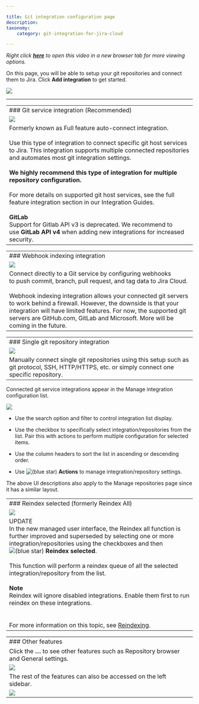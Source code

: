 ```yaml
---

title: Git integration configuration page
description:
taxonomy:
    category: git-integration-for-jira-cloud

---
```

_Right click_ [_**here**_](https://bigbrassband.wistia.com/medias/m1k2sol0a5) _to open this video in a new browser tab for more viewing options._


On this page, you will be able to setup your git repositories and connect them to Jira. Click **Add integration** to get started.

![](https://bigbrassband.atlassian.net/wiki/download/attachments/1923024023/gitcloud-managed-ui-getting-started.png?version=1&modificationDate=1647866199013&cacheVersion=1&api=v2)

* * *

|     |
| --- |
| ### Git service integration (Recommended) |
| ![](https://bigbrassband.atlassian.net/wiki/download/attachments/1923024023/gitcloud-managed-ui-git-service-sel.png?version=1&modificationDate=1647930706531&cacheVersion=1&api=v2) |
| Formerly known as Full feature auto-connect integration.<br><br>Use this type of integration to connect specific git host services to Jira. This integration supports multiple connected repositories and automates most git integration settings.<br><br>**We highly recommend this type of integration for multiple repository configuration.**<br><br>For more details on supported git host services, see the full feature integration section in our Integration Guides.<br><br>**GitLab**  <br>Support for Gitlab API v3 is deprecated. We recommend to use **GitLab API v4** when adding new integrations for increased security. |

|     |
| --- |
| ### Webhook indexing integration |
| ![](https://bigbrassband.atlassian.net/wiki/download/attachments/1923024023/gitcloud-managed-ui-webhook-idx-sel.png?version=1&modificationDate=1647930808726&cacheVersion=1&api=v2) |
| Connect directly to a Git service by configuring webhooks to push commit, branch, pull request, and tag data to Jira Cloud.<br><br>Webhook indexing integration allows your connected git servers to work behind a firewall. However, the downside is that your integration will have limited features. For now, the supported git servers are GitHub.com, GitLab and Microsoft. More will be coming in the future. |

|     |
| --- |
| ### Single git repository integration |
| ![](https://bigbrassband.atlassian.net/wiki/download/attachments/1923024023/gitcloud-managed-ui-single-repo-sel.png?version=1&modificationDate=1647930891191&cacheVersion=1&api=v2) |
| Manually connect single git repositories using this setup such as git protocol, SSH, HTTP/HTTPS, etc. or simply connect one specific repository. |


Connected git service integrations appear in the Manage integration configuration list.

![](https://bigbrassband.atlassian.net/wiki/download/attachments/1923024023/gitcloud-managed-ui-integration-list.png?version=1&modificationDate=1647933667463&cacheVersion=1&api=v2)

*   Use the search option and filter to control integration list display.

*   Use the checkbox to specifically select integration/repositories from the list. Pair this with actions to perform multiple configuration for selected items.

*   Use the column headers to sort the list in ascending or descending order.

*   Use ![(blue star)](https://bigbrassband.atlassian.net/wiki/s/-1639011364/6452/8b4898d3c114827e64ec143b4fa79bb76a6cfa5b/_/images/icons/emoticons/star_blue.png) **Actions** to manage integration/repository settings.


The above UI descriptions also apply to the Manage repositories page since it has a similar layout.

|     |
| --- |
| ### Reindex selected (formerly Reindex All) |
| ![](https://bigbrassband.atlassian.net/wiki/download/attachments/1923024023/gitcloud-managed-ui-reindex-all.png?version=1&modificationDate=1647934041821&cacheVersion=1&api=v2) |
| UPDATE  <br>In the new managed user interface, the Reindex all function is further improved and superseded by selecting one or more integration/repositories using the checkboxes and then ![(blue star)](https://bigbrassband.atlassian.net/wiki/s/-1639011364/6452/8b4898d3c114827e64ec143b4fa79bb76a6cfa5b/_/images/icons/emoticons/star_blue.png) **Reindex selected**.<br><br>This function will perform a reindex queue of all the selected integration/repository from the list.<br><br>**Note**  <br>Reindex will ignore disabled integrations. Enable them first to run reindex on these integrations.<br><br>  <br>For more information on this topic, see [Reindexing](/git-integration-for-jira-cloud/Reindexing). |

|     |
| --- |
| ### Other features |
| Click the **…** to see other features such as Repository browser and General settings. |
| ![](https://bigbrassband.atlassian.net/wiki/download/attachments/1923024023/gitcloud-managed-ui-other-features.png?version=1&modificationDate=1647935460986&cacheVersion=1&api=v2) |
| The rest of the features can also be accessed on the left sidebar. |
| ![](https://bigbrassband.atlassian.net/wiki/download/thumbnails/1923024023/gitcloud-managed-ui-other-features-sidebar.png?version=1&modificationDate=1647935812707&cacheVersion=1&api=v2&width=680&height=413) |

